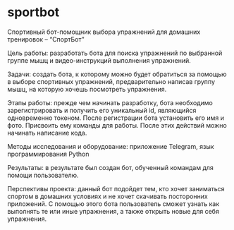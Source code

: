 # sportbot
Спортивный бот-помощник выбора упражнений для домашних тренировок – “СпортБот”

Цель работы: разработать бота для поиска упражнений по выбранной группе мышц и видео-инструкций выполнения упражнений.

Задачи: создать бота, к которому можно будет обратиться за помощью в выборе спортивных упражнений, предварительно написав группу мышц, на которую хочешь посмотреть упражнения.

Этапы работы: прежде чем начинать разработку, бота необходимо зарегистрировать и получить его уникальный id, являющийся одновременно токеном. После регистрации бота установить его имя и фото. Присвоить ему команды для работы. После этих действий можно начинать написание кода.

Методы исследования и оборудование: приложение Telegram, язык программирования Python 

Результаты: в результате был создан бот, обученный командам для помощи пользователю.

Перспективы проекта: данный бот подойдет тем, кто хочет заниматься спортом в домашних условиях и не хочет скачивать посторонних приложений. С помощью этого бота пользователь сможет узнать как выполнять те или иные упражнения, а также открыть новые для себя упражнения.
